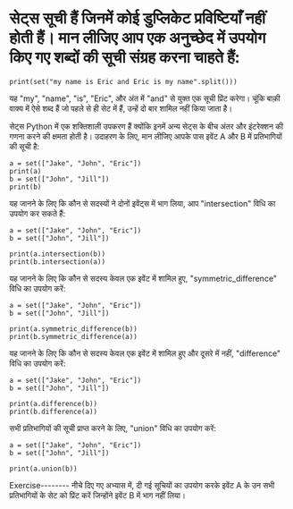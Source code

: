 # सेट्स सूची हैं जिनमें कोई डुप्लिकेट प्रविष्टियाँ नहीं होती हैं। मान लीजिए आप एक अनुच्छेद में उपयोग किए गए शब्दों की सूची संग्रह करना चाहते हैं:

    print(set("my name is Eric and Eric is my name".split()))

यह "my", "name", "is", "Eric", और अंत में "and" से युक्त एक सूची प्रिंट करेगा। चूंकि बाक़ी वाक्य में ऐसे शब्द हैं जो पहले से ही सेट में हैं, उन्हें दो बार शामिल नहीं किया जाता है।

सेट्स Python में एक शक्तिशाली उपकरण हैं क्योंकि इनमें अन्य सेट्स के बीच अंतर और इंटरेक्शन की गणना करने की क्षमता होती है। उदाहरण के लिए, मान लीजिए आपके पास इवेंट A और B में प्रतिभागियों की सूची है:

    a = set(["Jake", "John", "Eric"])
    print(a)
    b = set(["John", "Jill"])
    print(b)

यह जानने के लिए कि कौन से सदस्यों ने दोनों इवेंट्स में भाग लिया, आप "intersection" विधि का उपयोग कर सकते हैं:

    a = set(["Jake", "John", "Eric"])
    b = set(["John", "Jill"])
    
    print(a.intersection(b))
    print(b.intersection(a))

यह जानने के लिए कि कौन से सदस्य केवल एक इवेंट में शामिल हुए, "symmetric_difference" विधि का उपयोग करें:

    a = set(["Jake", "John", "Eric"])
    b = set(["John", "Jill"])
    
    print(a.symmetric_difference(b))
    print(b.symmetric_difference(a))

यह जानने के लिए कि कौन से सदस्य केवल एक इवेंट में शामिल हुए और दूसरे में नहीं, "difference" विधि का उपयोग करें:

    a = set(["Jake", "John", "Eric"])
    b = set(["John", "Jill"])
    
    print(a.difference(b))
    print(b.difference(a))

सभी प्रतिभागियों की सूची प्राप्त करने के लिए, "union" विधि का उपयोग करें:

    a = set(["Jake", "John", "Eric"])
    b = set(["John", "Jill"])
    
    print(a.union(b))

Exercise--------
नीचे दिए गए अभ्यास में, दी गई सूचियों का उपयोग करके इवेंट A के उन सभी प्रतिभागियों के सेट को प्रिंट करें जिन्होंने इवेंट B में भाग नहीं लिया।